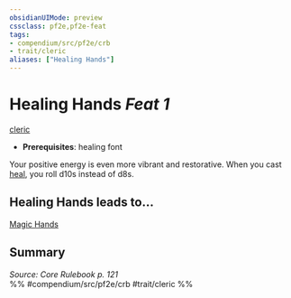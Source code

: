 ```yaml
---
obsidianUIMode: preview
cssclass: pf2e,pf2e-feat
tags:
- compendium/src/pf2e/crb
- trait/cleric
aliases: ["Healing Hands"]
---
```

# Healing Hands  *Feat 1*  
[cleric](../../Rules/traits/cleric.md)  

- **Prerequisites**: healing font

Your positive energy is even more vibrant and restorative. When you cast [heal](../spells/heal.md), you roll d10s instead of d8s.

## Healing Hands leads to...

[Magic Hands](magic-hands-apg.md)

## Summary

*Source: Core Rulebook p. 121*  
%% #compendium/src/pf2e/crb #trait/cleric %%